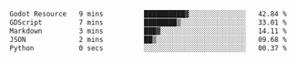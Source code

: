 <!--START_SECTION:waka-->

```txt
Godot Resource   9 mins          ██████████▓░░░░░░░░░░░░░░   42.84 %
GDScript         7 mins          ████████▒░░░░░░░░░░░░░░░░   33.01 %
Markdown         3 mins          ███▓░░░░░░░░░░░░░░░░░░░░░   14.11 %
JSON             2 mins          ██▒░░░░░░░░░░░░░░░░░░░░░░   09.68 %
Python           0 secs          ░░░░░░░░░░░░░░░░░░░░░░░░░   00.37 %
```

<!--END_SECTION:waka-->